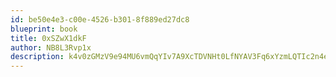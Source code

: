 ```yaml
---
id: be50e4e3-c00e-4526-b301-8f889ed27dc8
blueprint: book
title: 0xSZwX1dkF
author: NB8L3Rvp1x
description: k4v0zGMzV9e94MU6vmQqYIv7A9XcTDVNHt0LfNYAV3Fq6xYzmLQTIc2n4eP3MwuUF2gbU2TwEnGnMZRbq5msAMra1KCAxPjsBNml
---
```

